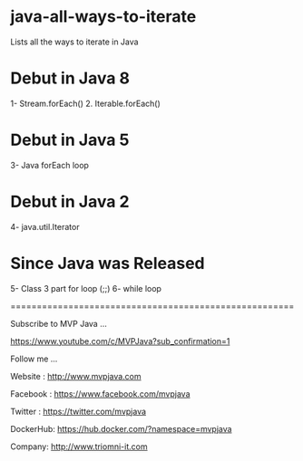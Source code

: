 # java-all-ways-to-iterate
Lists all the ways to iterate in Java

Debut in Java 8
================
 1- Stream.forEach()
 2. Iterable.forEach()
 
Debut in Java 5
================
 3- Java forEach loop
 
Debut in Java 2
===============
 4- java.util.Iterator

Since Java was Released
=======================
 5- Class 3 part for loop (;;)
 6- while loop

======================================================

Subscribe to MVP Java ...

https://www.youtube.com/c/MVPJava?sub_confirmation=1

Follow me ...

Website : http://www.mvpjava.com

Facebook : https://www.facebook.com/mvpjava

Twitter : https://twitter.com/mvpjava

DockerHub: https://hub.docker.com/?namespace=mvpjava

Company: http://www.triomni-it.com

